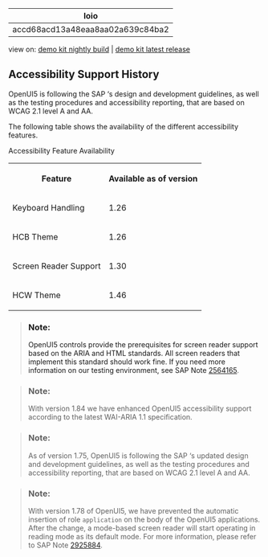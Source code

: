 <!-- loioaccd68acd13a48eaa8aa02a639c84ba2 -->

| loio |
| -----|
| accd68acd13a48eaa8aa02a639c84ba2 |

<div id="loio">

view on: [demo kit nightly build](https://openui5nightly.hana.ondemand.com/#/topic/accd68acd13a48eaa8aa02a639c84ba2) | [demo kit latest release](https://openui5.hana.ondemand.com/#/topic/accd68acd13a48eaa8aa02a639c84ba2)</div>

## Accessibility Support History

OpenUI5 is following the SAP ‘s design and development guidelines, as well as the testing procedures and accessibility reporting, that are based on WCAG 2.1 level A and AA.

The following table shows the availability of the different accessibility features.

<a name="loioaccd68acd13a48eaa8aa02a639c84ba2__table_idr_xwc_wbb"/>Accessibility Feature Availability


<table>
<tr>
<th valign="top">

Feature



</th>
<th valign="top">

Available as of version



</th>
</tr>
<tr>
<td valign="top">

Keyboard Handling



</td>
<td valign="top">

1.26



</td>
</tr>
<tr>
<td valign="top">

HCB Theme



</td>
<td valign="top">

1.26



</td>
</tr>
<tr>
<td valign="top">

Screen Reader Support



</td>
<td valign="top">

1.30



</td>
</tr>
<tr>
<td valign="top">

HCW Theme



</td>
<td valign="top">

1.46



</td>
</tr>
</table>

> ### Note:  
> OpenUI5 controls provide the prerequisites for screen reader support based on the ARIA and HTML standards. All screen readers that implement this standard should work fine. If you need more information on our testing environment, see SAP Note [2564165](https://launchpad.support.sap.com/#/notes/2564165).

> ### Note:  
> With version 1.84 we have enhanced OpenUI5 accessibility support according to the latest WAI-ARIA 1.1 specification.

> ### Note:  
> As of version 1.75, OpenUI5 is following the SAP ‘s updated design and development guidelines, as well as the testing procedures and accessibility reporting, that are based on WCAG 2.1 level A and AA.

> ### Note:  
> With version 1.78 of OpenUI5, we have prevented the automatic insertion of role `application` on the body of the OpenUI5 applications. After the change, a mode-based screen reader will start operating in reading mode as its default mode. For more information, please refer to SAP Note [2925884](https://launchpad.support.sap.com/#/notes/2925884).

